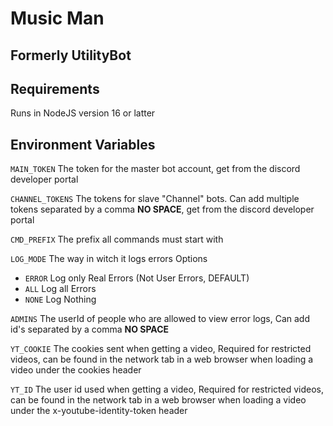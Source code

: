 # Music Man
## Formerly UtilityBot

## Requirements
Runs in NodeJS version 16 or latter

## Environment Variables
`MAIN_TOKEN` The token for the master bot account, get from the discord developer portal 

`CHANNEL_TOKENS` The tokens for slave "Channel" bots. Can add multiple tokens separated by a comma **NO SPACE**, get from the discord developer portal

`CMD_PREFIX` The prefix all commands must start with  

`LOG_MODE` The way in witch it logs errors
Options
* `ERROR` Log only Real Errors (Not User Errors, DEFAULT)
* `ALL` Log all Errors
* `NONE` Log Nothing  

`ADMINS` The userId of people who are allowed to view error logs, Can add id's separated by a comma **NO SPACE**  

`YT_COOKIE` The cookies sent when getting a video, Required for restricted videos, can be found in the network tab in a web browser when loading a video under the cookies header  

`YT_ID` The user id used when getting a video, Required for restricted videos, can be found in the network tab in a web browser when loading a video under the x-youtube-identity-token header  